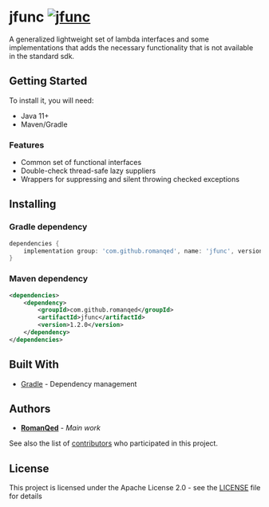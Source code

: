 # jfunc [![jfunc](https://img.shields.io/maven-central/v/com.github.romanqed/jfunc?strategy=releaseProperty&style=for-the-badge&label=jfunc&color=blue)](https://repo1.maven.org/maven2/com/github/romanqed/jfunc)

A generalized lightweight set of lambda interfaces and some implementations that adds the necessary functionality that
is not available in the standard sdk.

## Getting Started

To install it, you will need:

* Java 11+
* Maven/Gradle

### Features

* Common set of functional interfaces
* Double-check thread-safe lazy suppliers
* Wrappers for suppressing and silent throwing checked exceptions

## Installing

### Gradle dependency

```groovy
dependencies {
    implementation group: 'com.github.romanqed', name: 'jfunc', version: '1.2.0'
}
```

### Maven dependency

```xml
<dependencies>
    <dependency>
        <groupId>com.github.romanqed</groupId>
        <artifactId>jfunc</artifactId>
        <version>1.2.0</version>
    </dependency>
</dependencies>
```

## Built With

* [Gradle](https://gradle.org) - Dependency management

## Authors

* **[RomanQed](https://github.com/RomanQed)** - *Main work*

See also the list of [contributors](https://github.com/RomanQed/jfunc/contributors)
who participated in this project.

## License

This project is licensed under the Apache License 2.0 - see the [LICENSE](LICENSE) file for details

